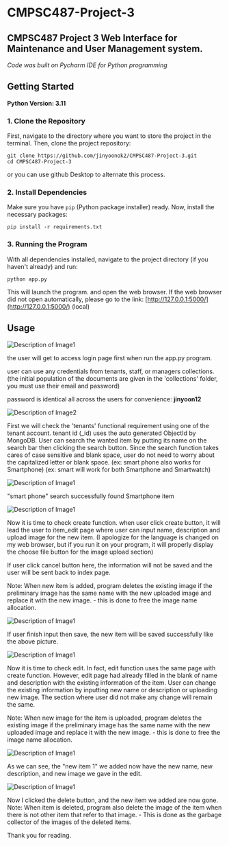 # CMPSC487-Project-3
## CMPSC487 Project 3 Web Interface for Maintenance and User Management system.

_Code was built on Pycharm IDE for Python programming_

## Getting Started

**Python Version: 3.11**

### 1. Clone the Repository
First, navigate to the directory where you want to store the project in the terminal. Then, clone the project repository:

```
git clone https://github.com/jinyoonok2/CMPSC487-Project-3.git
cd CMPSC487-Project-3
```

or you can use github Desktop to alternate this process.

### 2. Install Dependencies
Make sure you have `pip` (Python package installer) ready. Now, install the necessary packages:

```
pip install -r requirements.txt
```

### 3. Running the Program
With all dependencies installed, navigate to the project directory (if you haven't already) and run:

```
python app.py
```

This will launch the program. and open the web browser. If the web browser did not open automatically,
please go to the link: [http://127.0.0.1:5000/](http://127.0.0.1:5000/) (local)

## Usage

![Description of Image1](github_images/1.png)


the user will get to access login page first when run the app.py program.

user can use any credentials from tenants, staff, or managers collections. (the initial population of the documents are given in the 'collections' folder, you must use their email and password)

password is identical all across the users for convenience: **jinyoon12**

![Description of Image2](github_images/2.png)

First we will check the 'tenants' functional requirement using one of the tenant account.
tenant id (_id) uses the auto generated ObjectId by MongoDB.
User can search the wanted item by putting its name on the search bar then clicking the search button.
Since the search function takes cares of case sensitive and blank space, user do not need to worry about the capitalized letter or blank space.
(ex: smart phone also works for Smartphone)
(ex: smart will work for both Smartphone and Smartwatch)

![Description of Image1](github_images/3.png)

"smart phone" search successfully found Smartphone item

![Description of Image1](github_images/4.png)

Now it is time to check create function.
when user click create button, it will lead the user to item_edit page where user can input name, description and upload image for the new item. (I apologize for the language is changed on my web browser, but if you run it on your program, it will properly display the choose file button for the image upload section)

If user click cancel button here, the information will not be saved and the user will be sent back to index page.

Note:
When new item is added, program deletes the existing image if the preliminary image has the same name with the new uploaded image and replace it with the new image. - this is done to free the image name allocation.

![Description of Image1](github_images/5.png)

If user finish input then save, the new item will be saved successfully like the above picture.

![Description of Image1](github_images/6.png)

Now it is time to check edit.
In fact, edit function uses the same page with create function.
However, edit page had already filled in the blank of name and description with the existing information of the item.
User can change the existing information by inputting new name or description or uploading new image.
The section where user did not make any change will remain the same.

Note:
When new image for the item is uploaded, program deletes the existing image if the preliminary image has the same name with the new uploaded image and replace it with the new image. - this is done to free the image name allocation.

![Description of Image1](github_images/7.png)

As we can see, the "new item 1" we added now have the new name, new description, and new image we gave in the edit.

![Description of Image1](github_images/8.png)

Now I clicked the delete button, and the new item we added are now gone.
Note:
When item is deleted, program also delete the image of the item when there is not other item that refer to that image. - This is done as the garbage collector of the images of the deleted items.

Thank you for reading.
